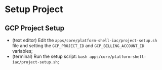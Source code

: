 # Setup Project

## GCP Project Setup

- (text editor) Edit the `apps/core/platform-shell-iac/project-setup.sh` file and setting the `GCP_PROJECT_ID` and `GCP_BILLING_ACCOUNT_ID` variables;
- (terminal) Run the setup script: `bash apps/core/platform-shell-iac/project-setup.sh`;

